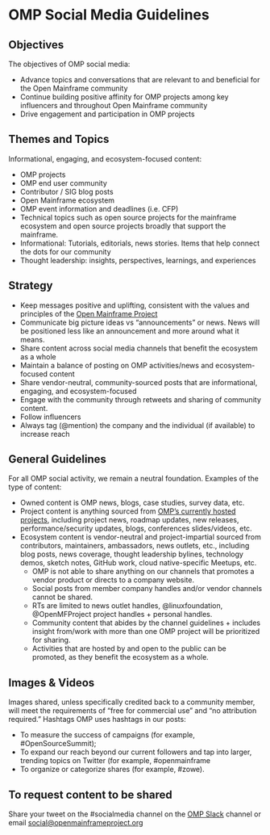 # OMP Social Media Guidelines
## Objectives
The objectives of OMP social media:
- Advance topics and conversations that are relevant to and beneficial for the Open Mainframe community
- Continue building positive affinity for OMP projects among key influencers and throughout Open Mainframe community
- Drive engagement and participation in OMP projects
## Themes and Topics
Informational, engaging, and ecosystem-focused content:
- OMP projects
- OMP end user community
- Contributor / SIG blog posts
- Open Mainframe ecosystem
- OMP event information and deadlines (i.e. CFP)
- Technical topics such as open source projects for the mainframe ecosystem and open source projects broadly that support the mainframe.
- Informational: Tutorials, editorials, news stories. Items that help connect the dots for our community
- Thought leadership: insights, perspectives, learnings, and experiences
## Strategy
- Keep messages positive and uplifting, consistent with the values and principles of the [Open Mainframe Project](https://github.com/openmainframeproject/foundation/blob/master/CHARTER.md)
- Communicate big picture ideas vs “announcements” or news. News will be positioned less like an announcement and more around what it means.
- Share content across social media channels that benefit the ecosystem as a whole
- Maintain a balance of posting on OMP activities/news and ecosystem-focused content
- Share vendor-neutral, community-sourced posts that are informational, engaging, and ecosystem-focused
- Engage with the community through retweets and sharing of community content.
- Follow influencers 
- Always tag (@mention) the company and the individual (if available) to increase reach
## General Guidelines
For all OMP social activity, we remain a neutral foundation. Examples of the type of content:
- Owned content is OMP news, blogs, case studies, survey data, etc.
- Project content is anything sourced from [OMP’s currently hosted projects](https://www.openmainframeproject.org/projects), including project news, roadmap updates, new releases, performance/security updates, blogs, conferences slides/videos, etc.
- Ecosystem content is vendor-neutral and project-impartial sourced from contributors, maintainers, ambassadors, news outlets, etc., including blog posts, news coverage, thought leadership bylines, technology demos, sketch notes, GitHub work, cloud native-specific Meetups, etc. 
  - OMP is not able to share anything on our channels that promotes a vendor product or directs to a company website.
  - Social posts from member company handles and/or vendor channels cannot be shared.
  - RTs are limited to news outlet handles, @linuxfoundation, @OpenMFProject project handles + personal handles.
  - Community content that abides by the channel guidelines + includes insight from/work with more than one OMP project will be prioritized for sharing.
  - Activities that are hosted by and open to the public can be promoted, as they benefit the ecosystem as a whole.
## Images & Videos
Images shared, unless specifically credited back to a community member, will meet the requirements of “free for commercial use” and “no attribution required.”
Hashtags
OMP uses hashtags in our posts:
- To measure the success of campaigns (for example, #OpenSourceSummit);
- To expand our reach beyond our current followers and tap into larger, trending topics on Twitter (for example, #openmainframe
- To organize or categorize shares (for example, #zowe).
## To request content to be shared
Share your tweet on the #socialmedia channel on the [OMP Slack](https://openmainframeproject.slack.com/archives/C014JF7A4EQ) channel or email [social@openmainframeproject.org](social@openmainframeproject.org)
